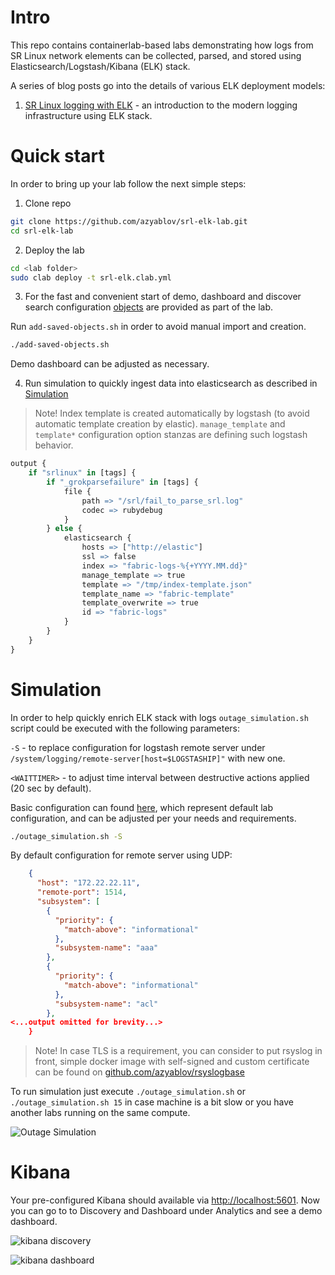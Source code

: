 # Intro

This repo contains containerlab-based labs demonstrating how logs from SR Linux network elements can be collected, parsed, and stored using Elasticsearch/Logstash/Kibana (ELK) stack.

A series of blog posts go into the details of various ELK deployment models:

1. [SR Linux logging with ELK][srk-with-elk-post] - an introduction to the modern logging infrastructure using ELK stack.

# Quick start

In order to bring up your lab follow the next simple steps:

1. Clone repo

```sh
git clone https://github.com/azyablov/srl-elk-lab.git
cd srl-elk-lab
```

2. Deploy the lab

```sh
cd <lab folder>
sudo clab deploy -t srl-elk.clab.yml
```

3. For the fast and convenient start of demo, dashboard and discover search configuration [objects](./elk/kibana/kibana-dashboard.ndjson) are provided as part of the lab.

Run `add-saved-objects.sh` in order to avoid manual import and creation.

```sh
./add-saved-objects.sh
```

Demo dashboard can be adjusted as necessary.

4. Run simulation to quickly ingest data into elasticsearch as described in [Simulation](#simulation)

> Note! Index template is created automatically by logstash (to avoid automatic template creation by elastic).
> `manage_template` and `template*` configuration option stanzas are defining such logstash behavior.

```r
output {
    if "srlinux" in [tags] {
        if "_grokparsefailure" in [tags] {
            file {
                path => "/srl/fail_to_parse_srl.log"
                codec => rubydebug
            }
        } else {
            elasticsearch {
                hosts => ["http://elastic"]
                ssl => false
                index => "fabric-logs-%{+YYYY.MM.dd}"
                manage_template => true
                template => "/tmp/index-template.json"
                template_name => "fabric-template"
                template_overwrite => true
                id => "fabric-logs"
            }
        }
    }
}
```

# Simulation

In order to help quickly enrich ELK stack with logs ```outage_simulation.sh``` script could be executed with the following parameters:

```-S``` - to replace configuration for logstash remote server under ```/system/logging/remote-server[host=$LOGSTASHIP]"``` with new one.

```<WAITTIMER>``` - to adjust time interval between destructive actions applied (20 sec by default).

Basic configuration can found [here](./sys_log_logstash.json.tmpl), which represent default lab configuration, and can be adjusted per your needs and requirements.

```sh
./outage_simulation.sh -S
```

By default configuration for remote server using UDP:

```json
    {
      "host": "172.22.22.11",
      "remote-port": 1514,
      "subsystem": [
        {
          "priority": {
            "match-above": "informational"
          },
          "subsystem-name": "aaa"
        },
        {
          "priority": {
            "match-above": "informational"
          },
          "subsystem-name": "acl"
        },
<...output omitted for brevity...>
    }
```

> Note! In case TLS is a requirement, you can consider to put rsyslog in front, simple docker image with self-signed and custom certificate can be found on [github.com/azyablov/rsyslogbase](https://github.com/azyablov/rsyslogbase)

To run simulation just execute ```./outage_simulation.sh``` or ```./outage_simulation.sh 15``` in case machine is a bit slow or you have another labs running on the same compute.

![Outage Simulation][outage_simulation]

# Kibana

Your pre-configured Kibana should available via [http://localhost:5601](http://localhost:5601).
Now you can go to to Discovery and Dashboard under Analytics and see a demo dashboard.

![kibana discovery][kibaba_dashboard]

![kibana dashboard][kibaba_dashboard_2]

[kibaba_dashboard]: ./pic/kibana_dashboard.png "Kibana dashboard #1"
[kibaba_dashboard_2]: ./pic/kibana_dashboard_2.png "Kibana dashboard #2"
[outage_simulation]: ./pic/outage_simulation.gif "Simulation"
[srk-with-elk-post]: https://learn.srlinux.dev/blog/2023/sr-linux-logging-with-elk/
